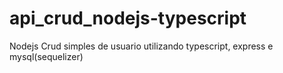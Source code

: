 # api_crud_nodejs-typescript
Nodejs Crud simples de usuario utilizando typescript, express e mysql(sequelizer)
